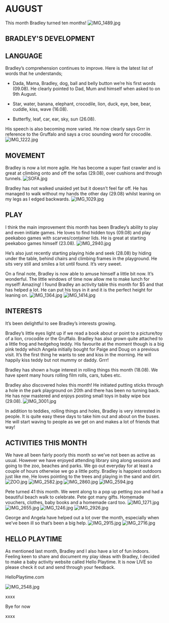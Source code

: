 # AUGUST

This month Bradley turned ten months!
![IMG_1489.jpg](IMG_1489.jpg "IMG_1489.jpg")

## BRADLEY'S DEVELOPMENT

## LANGUAGE

Bradley’s comprehension continues to improve. Here is the latest list of words that he understands; 

- Dada, Mama, Bradley, dog, ball and belly button we’re his first words (09.08). He clearly pointed to Dad, Mum and himself when asked to on 9th August. 

- Star, water, banana, elephant, crocodile, lion, duck, eye, bee, bear, cuddle, kiss, wave (16.08). 

- Butterfly, leaf, car, ear, sky, sun (26.08).

His speech is also becoming more varied. He now clearly says Grrr in reference to the Gruffalo and says a croc sounding word for crocodile. 
![IMG_1222.jpg](IMG_1222.jpg "IMG_1222.jpg")


## MOVEMENT

Bradley is now a lot more agile. He has become a super fast crawler and is great at climbing onto and off the sofas (29.08), over cushions and through tunnels. 
![SOFA.jpg](SOFA.jpg "SOFA.jpg")

Bradley has not walked unaided yet but it doesn’t feel far off. He has managed to walk without my hands the other day (29.08) whilst leaning on my legs as I edged backwards. 
![IMG_1029.jpg](IMG_1029.jpg "IMG_1029.jpg")


## PLAY

I think the main improvement this month has been Bradley’s ability to play and even initiate games. He loves to find hidden toys (09.08) and play peekaboo games with scarves/container lids. He is great at starting peekaboo games himself (23.08).
![IMG_2940.jpg](IMG_2940.jpg "IMG_2940.jpg")

He’s also just recently starting playing hide and seek (28.08) by hiding under the table, behind chairs and climbing frames in the playground. He sits very still and smiles a lot until found. It’s very sweet.
 
On a final note, Bradley is now able to amuse himself a little bit now. It’s wonderful. The little windows of time now allow me to make lunch for myself! Amazing! I found Bradley an activity table this month for $5 and that has helped a lot. He can put his toys in it and it is the perfect height for leaning on.
![IMG_1364.jpg](IMG_1364.jpg "IMG_1364.jpg")
![IMG_1414.jpg](IMG_1414.jpg "IMG_1414.jpg")

## INTERESTS

It’s been delightful to see Bradley’s interests growing. 

Bradley’s little eyes light up if we read a book about or point to a picture/toy of a lion, crocodile or the Gruffalo. Bradley has also grown quite attached to a little frog and hedgehog teddy. His favourite at the moment though is a big pink teddy which Angela initially bought for Paige and Doug on a previous visit. It’s the first thing he wants to see and kiss in the morning. He will happily kiss teddy but not mummy or daddy. Grrr! 

Bradley has shown a huge interest in rolling things this month (18.08). We have spent many hours rolling film rolls, cars, tubes etc.

Bradley also discovered holes this month! He initiated putting sticks through a hole in the park playground on 20th and there has been no turning back. He has now mastered and enjoys posting small toys in baby wipe box (29.08).
![IMG_3001.jpg](IMG_3001.jpg "IMG_3001.jpg")

In addition to teddies, rolling things and holes, Bradley is very interested in people. It is quite easy these days to take him out and about on the buses. He will start waving to people as we get on and makes a lot of friends that way! 


## ACTIVITIES THIS MONTH

We have all been fairly poorly this month so we’ve not been as active as usual. However we have enjoyed attending library sing along sessions and going to the zoo, beaches and parks. We go out everyday for at least a couple of hours otherwise we go a little potty. Bradley is happiest outdoors just like me. He loves pointing to the trees and playing in the sand and dirt. 
![ZOO.jpg](ZOO.jpg "ZOO.jpg")
![IMG_2582.jpg](IMG_2582.jpg "IMG_2582.jpg")
![IMG_2860.jpg](IMG_2860.jpg "IMG_2860.jpg")
![IMG_2594.jpg](IMG_2594.jpg "IMG_2594.jpg")

Pete turned 41 this month. We went along to a pop up petting zoo and had a beautiful beach walk to celebrate. Pete got many gifts. Homemade vouchers, clothes, baby books and a homemade card too. 
![IMG_1271.jpg](IMG_1271.jpg "IMG_1271.jpg")
![IMG_2655.jpg](IMG_2655.jpg "IMG_2655.jpg")
![IMG_1246.jpg](IMG_1246.jpg "IMG_1246.jpg")
![IMG_2926.jpg](IMG_2926.jpg "IMG_2926.jpg")

George and Angela have helped out a lot over the month, especially when we’ve been ill so that’s been a big help. 
![IMG_2915.jpg](IMG_2915.jpg "IMG_2915.jpg")
![IMG_2716.jpg](IMG_2716.jpg "IMG_2716.jpg")

## HELLO PLAYTIME

As mentioned last month, Bradley and I also have a lot of fun indoors. Feeling keen to share and document my play ideas with Bradley, I decided to make a baby activity website called Hello Playtime. It is now LIVE so please check it out and send through your feedback. 

HelloPlaytime.com

![IMG_2548.jpg](IMG_2548.jpg "IMG_2548.jpg")

xxxx

Bye for now

xxxx
